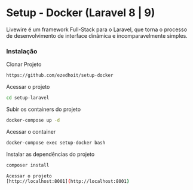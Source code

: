 # Setup - Docker (Laravel 8 | 9)

Livewire é um framework Full-Stack para o Laravel, que torna o processo de desenvolvimento de interface dinâmica e incomparavelmente simples.

### Instalação
Clonar Projeto
```sh
https://github.com/ezedhoit/setup-docker
```

Acessar o projeto
```sh
cd setup-laravel
```

Subir os containers do projeto
```sh
docker-compose up -d
```

Acessar o container
```sh
docker-compose exec setup-docker bash
```

Instalar as dependências do projeto
```sh
composer install

Acessar o projeto
[http://localhost:8001](http://localhost:8001)
